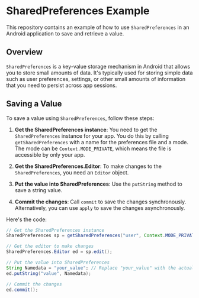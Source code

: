 # SharedPreferences Example

This repository contains an example of how to use `SharedPreferences` in an Android application to save and retrieve a value.

## Overview

`SharedPreferences` is a key-value storage mechanism in Android that allows you to store small amounts of data. It's typically used for storing simple data such as user preferences, settings, or other small amounts of information that you need to persist across app sessions.

## Saving a Value

To save a value using `SharedPreferences`, follow these steps:

1. **Get the SharedPreferences instance**: You need to get the `SharedPreferences` instance for your app. You do this by calling `getSharedPreferences` with a name for the preferences file and a mode. The mode can be `Context.MODE_PRIVATE`, which means the file is accessible by only your app.

2. **Get the SharedPreferences.Editor**: To make changes to the `SharedPreferences`, you need an `Editor` object.

3. **Put the value into SharedPreferences**: Use the `putString` method to save a string value.

4. **Commit the changes**: Call `commit` to save the changes synchronously. Alternatively, you can use `apply` to save the changes asynchronously.

Here's the code:

```java
// Get the SharedPreferences instance
SharedPreferences sp = getSharedPreferences("user", Context.MODE_PRIVATE);

// Get the editor to make changes
SharedPreferences.Editor ed = sp.edit();

// Put the value into SharedPreferences
String Namedata = "your_value"; // Replace "your_value" with the actual value you want to save
ed.putString("value", Namedata);

// Commit the changes
ed.commit();
